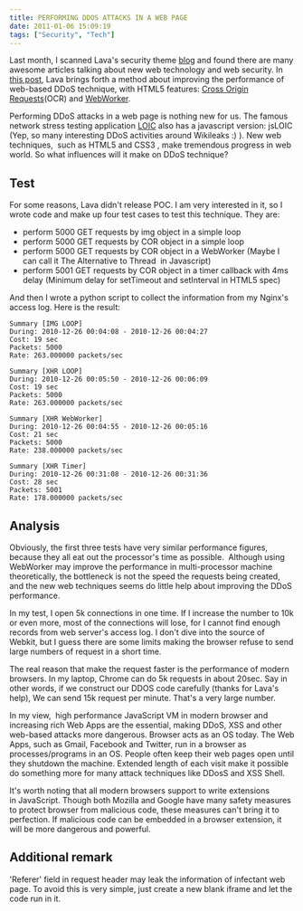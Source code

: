 ```yaml
---
title: PERFORMING DDOS ATTACKS IN A WEB PAGE
date: 2011-01-06 15:09:19
tags: ["Security", "Tech"]
---
```



Last month, I scanned Lava's security theme [blog](http://blog.andlabs.org/) and found there are many awesome articles talking about new web technology and web security. In [this post](http://blog.andlabs.org/2010/12/performing-ddos-attacks-with-html5.html), Lava brings forth a method about improving the performance of web-based DDoS technique, with HTML5 features: [Cross Origin Requests](http://www.w3.org/TR/cors/)(OCR) and [WebWorker](http://www.whatwg.org/specs/web-workers/current-work/).

Performing DDoS attacks in a web page is nothing new for us. The famous network stress testing application [LOIC](http://en.wikipedia.org/wiki/LOIC) also has a javascript version: jsLOIC (Yep, so many interesting DDoS activities around Wikileaks :) ). New web techniques,  such as HTML5 and CSS3 , make tremendous progress in web world. So what influences will it make on DDoS technique?

<!--more-->

## Test

For some reasons, Lava didn't release POC. I am very interested in it, so I wrote code and make up four test cases to test this technique. They are:

- perform 5000 GET requests by img object in a simple loop
- perform 5000 GET requests by COR object in a simple loop
- perform 5000 GET requests by COR object in a WebWorker (Maybe I can call it The Alternative to Thread  in Javascript)
- perform 5001 GET requests by COR object in a timer callback with 4ms delay (Minimum delay for setTimeout and setInterval in HTML5 spec)

And then I wrote a python script to collect the information from my Nginx's access log. Here is the result:

```
Summary [IMG LOOP]
During: 2010-12-26 00:04:08 - 2010-12-26 00:04:27
Cost: 19 sec
Packets: 5000
Rate: 263.000000 packets/sec

Summary [XHR LOOP]
During: 2010-12-26 00:05:50 - 2010-12-26 00:06:09
Cost: 19 sec
Packets: 5000
Rate: 263.000000 packets/sec

Summary [XHR WebWorker]
During: 2010-12-26 00:04:55 - 2010-12-26 00:05:16
Cost: 21 sec
Packets: 5000
Rate: 238.000000 packets/sec

Summary [XHR Timer]
During: 2010-12-26 00:31:08 - 2010-12-26 00:31:36
Cost: 28 sec
Packets: 5001
Rate: 178.000000 packets/sec
```

## Analysis

Obviously, the first three tests have very similar performance figures, because they all eat out the processor's time as possible.  Although using WebWorker may improve the performance in multi-processor machine theoretically, the bottleneck is not the speed the requests being created, and the new web techniques seems do little help about improving the DDoS performance.

In my test, I open 5k connections in one time. If I increase the number to 10k or even more, most of the connections will lose, for I cannot find enough records from web server's access log. I don't dive into the source of Webkit, but I guess there are some limits making the browser refuse to send large numbers of request in a short time.

The real reason that make the request faster is the performance of modern browsers. In my laptop, Chrome can do 5k requests in about 20sec. Say in other words, if we construct our DDOS code carefully (thanks for Lava's help), We can send 15k request per minute. That's a very large number.

In my view,  high performance JavaScript VM in modern browser and increasing rich Web Apps are the essential, making DDoS, XSS and other web-based attacks more dangerous. Browser acts as an OS today. The Web Apps, such as Gmail, Facebook and Twitter, run in a browser as processes/programs in an OS. People often keep their web pages open until they shutdown the machine. Extended length of each visit make it possible do something more for many attack techniques like DDosS and XSS Shell.

It's worth noting that all modern browsers support to write extensions in JavaScript. Though both Mozilla and Google have many safety measures to protect browser from malicious code, these measures can't bring it to perfection. If malicious code can be embedded in a browser extension, it will be more dangerous and powerful.

## Additional remark

'Referer' field in request header may leak the information of infectant web page. To avoid this is very simple, just create a new blank iframe and let the code run in it.
